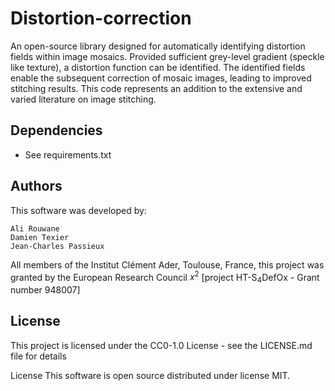 # Distortion-correction
An open-source library designed for automatically identifying distortion fields within image mosaics.
Provided sufficient grey-level gradient (speckle like texture), a distortion function can be identified. 
The identified fields enable the subsequent correction of mosaic images, leading to improved stitching results. 
This code represents an addition to the extensive and varied literature on image stitching.

## Dependencies

* See requirements.txt 

## Authors
This software was developed by:

    Ali Rouwane 
    Damien Texier 
    Jean-Charles Passieux

All members of the Institut Clément Ader, Toulouse, France, this project was granted by the European Research Council $x^2$ [project HT-S$_{4}$DefOx - Grant number 948007]

## License
This project is licensed under the  CC0-1.0 License - see the LICENSE.md file for details                  






License
This software is open source distributed under license MIT.
